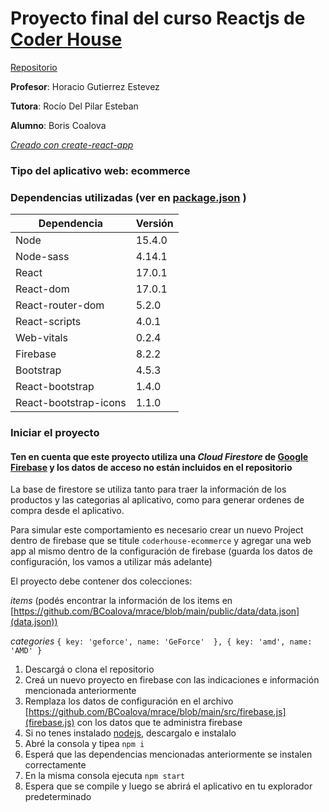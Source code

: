 # Proyecto final del curso Reactjs de [Coder House](https://www.coderhouse.com/)

[Repositorio](https://github.com/BCoalova/mrace)

**Profesor**: Horacio Gutierrez Estevez

**Tutora**: Rocío Del Pilar Esteban

**Alumno**: Boris Coalova

[*Creado con create-react-app*](https://create-react-app.dev/)

### Tipo del aplicativo web: ecommerce

### Dependencias utilizadas (ver en [package.json](https://github.com/BCoalova/mrace/blob/main/package.json) )

Dependencia | Versión 
----------- | -----------  
Node | 15.4.0 
Node-sass | 4.14.1 
React | 17.0.1 
React-dom | 17.0.1 
React-router-dom | 5.2.0 
React-scripts | 4.0.1 
Web-vitals | 0.2.4 
Firebase | 8.2.2 
Bootstrap | 4.5.3  
React-bootstrap | 1.4.0 
React-bootstrap-icons | 1.1.0 


### Iniciar el proyecto

#### Ten en cuenta que este proyecto utiliza una *Cloud Firestore* de [Google Firebase](https://firebase.google.com/) y los datos de acceso no están incluidos en el repositorio 

La base de firestore se utiliza tanto para traer la información de los productos y las categorias al aplicativo, como para generar ordenes de compra desde el aplicativo. 

Para simular este comportamiento es necesario crear un nuevo Project dentro de firebase que se titule ```coderhouse-ecommerce``` y agregar una web app al mismo dentro de la configuración de firebase (guarda los datos de configuración, los vamos a utilizar más adelante)

El proyecto debe contener dos colecciones: 

*items* (podés encontrar la información de los items en [https://github.com/BCoalova/mrace/blob/main/public/data/data.json](data.json))  

*categories* ```{ key: 'geforce', name: 'GeForce'  }, { key: 'amd', name: 'AMD' }``` 

1. Descargá o clona el repositorio
2. Creá un nuevo proyecto en firebase con las indicaciones e información mencionada anteriormente
3. Remplaza los datos de configuración en el archivo  [https://github.com/BCoalova/mrace/blob/main/src/firebase.js](firebase.js) con los datos que te administra firebase
3. Si no tenes instalado [nodejs](https://nodejs.org/), descargalo e instalalo
4. Abré la consola y tipea ```npm i``` 
5. Esperá que las dependencias mencionadas anteriormente se instalen correctamente
6. En la misma consola ejecuta ```npm start```
7. Espera que se compile y luego se abrirá el aplicativo en tu explorador predeterminado

